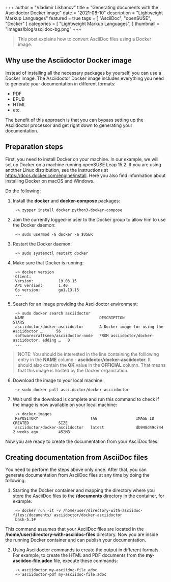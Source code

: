 +++
author = "Vladimir Likhanov"
title = "Generating documents with the Asciidoctor Docker image"
date = "2021-08-10"
description = "Lightweight Markup Languages"
featured = true
tags = [
    "AsciiDoc",
    "openSUSE",
    "Docker"
]
categories = [
    "Lightweight Markup Languages",
]
thumbnail = "images/blog/asciidoc-bg.png"
+++

> This post explains how to convert AsciiDoc files using a Docker image. 

## Why use the Asciidoctor Docker image

Instead of installing all the necessary packages by yourself, you can use a Docker image.
The Asciidoctor Docker image includes everything you need to generate your documentation in
different formats:

* PDF
* EPUB
* HTML
* etc.

The benefit of this approach is that you can bypass setting up the Asciidoctor processor
and get right down to generating your documentation.

## Preparation steps

First, you need to install Docker on your machine. In our example, we will set up Docker on
a machine running openSUSE Leap 15.2. If you are using another Linux distribution, see the
instructions at https://docs.docker.com/engine/install. Here you also find information about
installing Docker on macOS and Windows.

Do the following:

1. Install the **docker** and **docker-compose** packages:

        ~> zypper install docker python3-docker-compose

2. Join the currently logged-in user to the Docker group to allow him to use the Docker daemon:

        ~> sudo usermod -G docker -a $USER

3. Restart the Docker daemon:

        ~> sudo systemctl restart docker

4. Make sure that Docker is running:

        ~> docker version
        Client:
        Version:           19.03.15
        API version:       1.40
        Go version:        go1.13.15
        ...

5. Search for an image providing the Asciidoctor environment:

        ~> sudo docker search asciidoctor
        NAME                                 DESCRIPTION                                     STARS
        asciidoctor/docker-asciidoctor       A Docker image for using the Asciidoctor …      56  
        softwarecraftsmen/asciidoctor-node   FROM asciidoctor/docker-asciidoctor, adding …   0
        ...

> NOTE: You should be interested in the line containing the folllowing entry in the **NAME**
column - **asciidoctor/docker-asciidoctor**. It should also contain the **OK** value
in the **OFFICIAL** column. That means that this image is hosted by the Docker organization.

6. Download the image to your local machine:

        ~> sudo docker pull asciidoctor/docker-asciidoctor

7. Wait until the download is complete and run this command to check if the image is now
available on your local machine:

        ~> docker images
        REPOSITORY                       TAG                 IMAGE ID            CREATED             SIZE
        asciidoctor/docker-asciidoctor   latest              db948d49c744        2 weeks ago         452MB

Now you are ready to create the documentation from your AsciiDoc files.

## Creating documentation from AsciiDoc files

You need to perform the steps above only once. After that, you can generate documentation from
AsciiDoc files at any time by doing the following:

1. Starting the Docker container and mapping the directory where you store the AsciiDoc files to
the **/documents** directory in the container, for example:

        ~> docker run -it -v /home/user/directory-with-asciidoc-files:/documents/ asciidoctor/docker-asciidoctor
        bash-5.1# 

This command assumes that your AsciiDoc files are located in the **/home/user/directory-with-asciidoc-files**
directory. Now you are inside the running Docker container and can publish your documentation.

2. Using Asciidoctor commands to create the output in different formats. For example, to create the HTML and PDF
documents from the **my-asciidoc-file.adoc** file, execute these commands:

        ~> asciidoctor my-asciidoc-file.adoc
        ~> asciidoctor-pdf my-asciidoc-file.adoc

